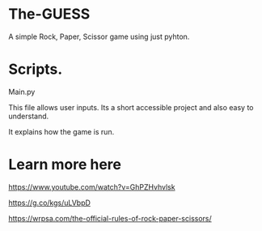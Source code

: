 # The-GUESS
A simple Rock, Paper, Scissor game using just pyhton.

# Scripts.
 Main.py
 
 This file allows user inputs. Its a short accessible project and also easy to understand.
 
 It explains how the game is run.
 
 # Learn more here
 https://www.youtube.com/watch?v=GhPZHvhvlsk
 
 https://g.co/kgs/uLVbpD
 
 https://wrpsa.com/the-official-rules-of-rock-paper-scissors/
 
